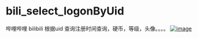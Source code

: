 # bili_select_logonByUid
 哔哩哔哩  bilibili  根据uid  查询注册时间查询，硬币，等级，头像。。。。
[ ![image]([demo.png](https://github.com/java-xiaoyi/bili_select_logonByUid/blob/main/demo.png))](https://github.com/java-xiaoyi/bili_select_logonByUid/blob/main/demo.png?raw=true)
